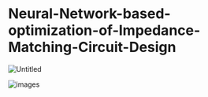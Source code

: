 # Neural-Network-based-optimization-of-Impedance-Matching-Circuit-Design

![Untitled](https://github.com/user-attachments/assets/352212e9-67b9-42ec-9730-1cdbe426cb45)

![images](https://github.com/user-attachments/assets/f11df73e-5eea-457a-9ef0-e82c3bb47631)

